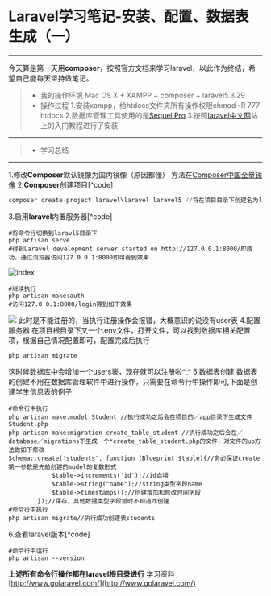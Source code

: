 # Laravel学习笔记-安装、配置、数据表生成（一）

------

今天算是第一天用**composer**，按照官方文档来学习laravel，以此作为终结，希望自己能每天坚持做笔记。
> * 我的操作环境
Mac OS X + XAMPP + composer + laravel5.3.29
> * 操作过程
1.安装xampp，给htdocs文件夹所有操作权限chmod -R 777 htdocs
2.数据库管理工具使用的是[Sequel Pro](https://www.sequelpro.com/)
3.按照[laravel中文网](http://www.golaravel.com/tag/laravel-5-2/)站上的入门教程进行了安装

------
> * 学习总结

------
1.修改**Composer**默认镜像为国内镜像（原因都懂）
方法在[Composer中国全量镜像](http://pkg.phpcomposer.com/)
2.**Composer**创建项目[^code]
```python
composer create-project laravel\laravel laravel5 //将在项目目录下创建名为laravel5的文件夹，laravel框架代码都在laravel5目录下
```
3.启用**laravel**内置服务器[^code]
```
#将命令行切换到laravl5目录下
php artisan serve
#得到Laravel development server started on http://127.0.0.1:8000/即成功，通过浏览器访问127.0.0.1:8000即可看到效果
```
![index](http://7xlmi4.dl1.z0.glb.clouddn.com/2016-05-09-14622810192104.jpg)
```
#继续执行
php artisan make:auth
#访问127.0.0.1:8000/login得到如下效果
```
![](http://7xlmi4.dl1.z0.glb.clouddn.com/2016-05-09-14622965794477.jpg)
此时是不能注册的，当执行注册操作会报错，大概意识的说没有user表
4.配置服务器
在项目根目录下又一个.env文件，打开文件，可以找到数据库相关配置项，根据自己情况配置即可，配置完成后执行
```
php artisan migrate
```
这时候数据库中会增加一个users表，现在就可以注册啦^_^
5.数据表创建
数据表的创建不用在数据库管理软件中进行操作，只需要在命令行中操作即可,下面是创建学生信息表的例子
```
#命令行中执行
php artisan make:model Student //执行成功之后会在项目的／app目录下生成文件Student.php
php artisan make:migration create_table_student //执行成功之后会在／database／migrations下生成一个*create_table_student.php的文件，对文件的up方法做如下修改
Schema::create('students', function (Blueprint $table){//务必保证create第一参数是先前创建的model的复数形式
            $table->increments('id');//id自增
            $table->string("name");//string类型字段name
            $table->timestamps();//创建增加和修改时间字段
        });//保存，其他数据类型字段暂时不知道咋创建
#命令行中执行
php artisan migrate//执行成功创建表students
```
6.查看laravel版本[^code]
```
#命令行中运行
php artisan --version
```

**上述所有命令行操作都在laravel根目录进行**
学习资料[http://www.golaravel.com/](http://www.golaravel.com/)
